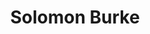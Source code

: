 ---
title: "Solomon Burke"
summary: "Solomon Vincent McDonald Burke was an American singer who shaped the sound of rhythm and blues as one of the founding fathers of soul music in the 1960s. He has been called \"a key transitional figure bridging R&B and soul\", and was known for his \"prodigious output\".He had a string of hits including \"Cry to Me\", \"If You Need Me\", \"Got to Get You Off My Mind\", \"Down in the Valley\", and \"Everybody Needs Somebody to Love\". Burke was referred to honorifically as \"King Solomon\", the \"King of Rock 'n' Soul\", \"Bishop of Soul\", and the \"Muhammad Ali of soul\". Due to his minimal chart success in comparison to other soul music greats such as James Brown, Wilson Pickett, and Otis Redding, Burke has been described as the genre's \"most unfairly overlooked singer\" of its golden age. Atlantic Records executive Jerry Wexler referred to Burke as \"the greatest male soul singer of all time\".Burke's most famous recordings, which spanned five years in the early 1960s, bridged the gap between mainstream R&B and grittier R&B. Burke was \"a singer whose smooth, powerful articulation and mingling of sacred and profane themes helped define soul music in the early 1960s.\" He drew from his roots—gospel, jazz, country, and blues—as well as developing his own style at a time when R&B, and rock were both still in their infancy. Described as both \"Rabelaisian\" and also as a \"spiritual enigma\", \"perhaps more than any other artist, the ample figure of Solomon Burke symbolized the ways that spirituality and commerce, ecstasy and entertainment, sex and salvation, individualism and brotherhood, could blend in the world of 1960s soul music.\"During the 55 years that he performed professionally, Burke released 38 studio albums on at least 17 record labels and had 35 singles that charted in the US, including 26 singles that made the Billboard R&B charts. In 2001, Burke was inducted into the Rock and Roll Hall of Fame as a performer. His album Don't Give Up on Me won the Grammy Award for Best Contemporary Blues Album at the 45th Annual Grammy Awards in 2003. By 2005 Burke was credited with selling 17 million albums. Rolling Stone ranked Burke as No. 89 on its 2008 list of \"100 Greatest Singers of All Time\"."
slug: "solomon-burke"
image: "solomon-burke.jpg"
apple_music_artist_url: "https://music.apple.com/gb/artist/solomon-burke/646942"
wikipedia_url: "https://en.wikipedia.org/wiki/Solomon_Burke"
---